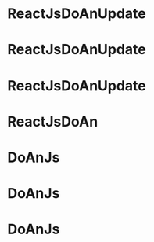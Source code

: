 # ReactJsDoAnUpdate
# ReactJsDoAnUpdate
# ReactJsDoAnUpdate
# ReactJsDoAn
# DoAnJs
# DoAnJs
# DoAnJs

